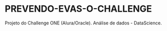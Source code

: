 # PREVENDO-EVAS-O-CHALLENGE
Projeto do Challenge ONE (Alura/Oracle). Análise de dados - DataScience.
